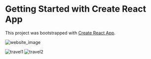 # Getting Started with Create React App

This project was bootstrapped with [Create React App](https://github.com/facebook/create-react-app).

<img src="https://user-images.githubusercontent.com/105987614/207080600-0f945121-fc63-4c69-9984-8d494cef4364.jpg" alt="website_image" />

![travel1](https://user-images.githubusercontent.com/105987614/207080600-0f945121-fc63-4c69-9984-8d494cef4364.jpg)
![travel2](https://user-images.githubusercontent.com/105987614/207080611-6d28c28b-0052-409d-be79-0b01c916b0b7.jpg)

